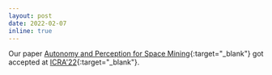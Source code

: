 ```yaml
---
layout: post
date: 2022-02-07
inline: true
---
```


Our paper [Autonomy and Perception for Space Mining](https://arxiv.org/abs/2109.12109){:target="\_blank"} got accepted at [ICRA'22](https://www.icra2022.org/){:target="\_blank"}.
